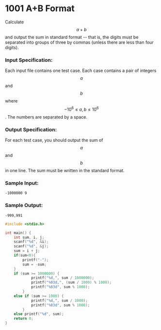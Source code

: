 # 1001 A+B Format
Calculate $$a + b$$ and output the sum in standard format -- that is, the digits must be separated into groups of three by commas (unless there are less than four digits).

### Input Specification:

Each input file contains one test case. Each case contains a pair of integers $$a$$ and $$b$$ where $$-10^6 \le a, b \le 10^6$$. The numbers are separated by a space.

### Output Specification:

For each test case, you should output the sum of $$a$$ and $$b$$ in one line. The sum must be written in the standard format.

### Sample Input:
```in
-1000000 9
```

### Sample Output:
```out
-999,991
```
```cpp
#include <stdio.h>

int main() {
    int sum, i, j;
    scanf("%d", &i);
    scanf("%d", &j);
    sum = i + j;
    if(sum<0){
        printf("-");
        sum = -sum;
    }
    if (sum >= 1000000) {
            printf("%d,", sum / 1000000);
            printf("%03d,", (sum / 1000) % 1000);
            printf("%03d", sum % 1000);
        }
    else if (sum >= 1000) {
            printf("%d,", sum / 1000);
            printf("%03d", sum % 1000);
        }
    else printf("%d", sum);
    return 0;
}
```